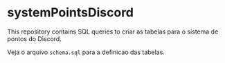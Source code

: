 # systemPointsDiscord

This repository contains SQL queries to criar as tabelas para o sistema de pontos do Discord.

Veja o arquivo `schema.sql` para a definicao das tabelas.
